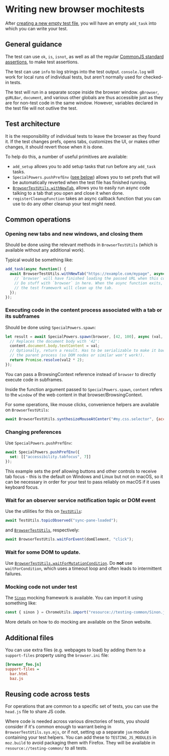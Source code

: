 # Writing new browser mochitests

After [creating a new empty test file](index.html#adding-new-tests), you will
have an empty `add_task` into which you can write your test.

## General guidance

The test can use `ok`, `is`, `isnot`, as well as all the regular
[CommonJS standard assertions](http://wiki.commonjs.org/wiki/Unit_Testing/1.1),
to make test assertions.

The test can use `info` to log strings into the test output.
``console.log`` will work for local runs of individual tests, but aren't
normally used for checked-in tests.

The test will run in a separate scope inside the browser window.
`gBrowser`, `gURLBar`, `document`, and various other globals are thus
accessible just as they are for non-test code in the same window. However,
variables declared in the test file will not outlive the test.

## Test architecture

It is the responsibility of individual tests to leave the browser as they
found it. If the test changes prefs, opens tabs, customizes the UI, or makes
other changes, it should revert those when it is done.

To help do this, a number of useful primitives are available:

- `add_setup` allows you to add setup tasks that run before any `add_task` tasks.
- `SpecialPowers.pushPrefEnv` ([see below](#changing-preferences)) allows you to set prefs that will be automatically
  reverted when the test file has finished running.
- [`BrowserTestUtils.withNewTab`](browsertestutils.html#BrowserTestUtils.withNewTab), allows you to easily run async code
  talking to a tab that you open and close it when done.
- `registerCleanupFunction` takes an async callback function that you can use
  to do any other cleanup your test might need.

## Common operations

### Opening new tabs and new windows, and closing them

Should be done using the relevant methods in `BrowserTestUtils` (which
is available without any additional work).

Typical would be something like:

```js
add_task(async function() {
  await BrowserTestUtils.withNewTab("https://example.com/mypage", async (browser) {
    // `browser` will have finished loading the passed URL when this code runs.
    // Do stuff with `browser` in here. When the async function exits,
    // the test framework will clean up the tab.
  });
});
```

### Executing code in the content process associated with a tab or its subframes

Should be done using `SpecialPowers.spawn`:

```js
let result = await SpecialPowers.spawn(browser, [42, 100], async (val, val2) => {
  // Replaces the document body with '42':
  content.document.body.textContent = val;
  // Optionally, return a result. Has to be serializable to make it back to
  // the parent process (so DOM nodes or similar won't work!).
  return Promise.resolve(val2 * 2);
});
```

You can pass a BrowsingContext reference instead of `browser` to directly execute
code in subframes.

Inside the function argument passed to `SpecialPowers.spawn`, `content` refers
to the `window` of the web content in that browser/BrowsingContext.

For some operations, like mouse clicks, convenience helpers are available on
`BrowserTestUtils`:

```js
await BrowserTestUtils.synthesizeMouseAtCenter("#my.css.selector", {accelKey: true}, browser);
```

### Changing preferences

Use `SpecialPowers.pushPrefEnv`:

```js
await SpecialPowers.pushPrefEnv({
  set: [["accessibility.tabfocus", 7]]
});
```
This example sets the pref allowing buttons and other controls to receive tab focus -
this is the default on Windows and Linux but not on macOS, so it can be necessary in
order for your test to pass reliably on macOS if it uses keyboard focus.

### Wait for an observer service notification topic or DOM event

Use the utilities for this on [`TestUtils`](../testutils.html#TestUtils.topicObserved):

```js
await TestUtils.topicObserved("sync-pane-loaded");
```

and [`BrowserTestUtils`](browsertestutils.html#BrowserTestUtils.waitForEvent), respectively:

```js
await BrowserTestUtils.waitForEvent(domElement, "click");
```

### Wait for some DOM to update.

Use [`BrowserTestUtils.waitForMutationCondition`](browsertestutils.html#BrowserTestUtils.waitForMutationCondition).
Do **not** use `waitForCondition`, which uses a timeout loop and often
leads to intermittent failures.

### Mocking code not under test

The [`Sinon`](https://sinonjs.org/) mocking framework is available. You can import it
using something like:

```js
const { sinon } = ChromeUtils.import("resource://testing-common/Sinon.jsm");
```

More details on how to do mocking are available on the Sinon website.

## Additional files

You can use extra files (e.g. webpages to load) by adding them to a `support-files`
property using the `browser.ini` file:

```ini
[browser_foo.js]
support-files =
  bar.html
  baz.js
```

## Reusing code across tests

For operations that are common to a specific set of tests, you can use the `head.js`
file to share JS code.

Where code is needed across various directories of tests, you should consider if it's
common enough to warrant being in `BrowserTestUtils.sys.mjs`, or if not, setting up
a separate `jsm` module containing your test helpers. You can add these to
`TESTING_JS_MODULES` in `moz.build` to avoid packaging them with Firefox. They
will be available in `resource://testing-common/` to all tests.
